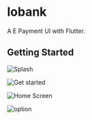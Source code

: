 # lobank

A E Payment UI with Flutter.

## Getting Started

![Splash ](https://user-images.githubusercontent.com/33503826/157373806-b1f72db5-701a-4ad9-ad45-1a48001ee65d.png)

![Get started](https://user-images.githubusercontent.com/33503826/157373814-d923f5ec-9fb8-4041-a95e-480b678927cb.png)

![Home Screen](https://user-images.githubusercontent.com/33503826/157373829-e9f3a771-00c1-4bb4-b492-e122c1b8b593.png)

![option](https://user-images.githubusercontent.com/33503826/157373839-a469010e-485e-44f7-9e1f-32d6fd2b4dec.png)
